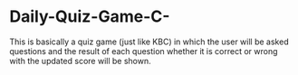 # Daily-Quiz-Game-C-
This is basically a quiz game (just like KBC) in which the user will be asked questions and the result of each question whether it is correct or wrong with the updated score will be shown.
